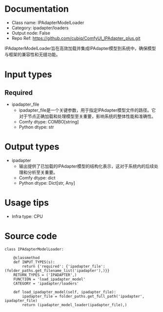 # Documentation
- Class name: IPAdapterModelLoader
- Category: ipadapter/loaders
- Output node: False
- Repo Ref: https://github.com/cubiq/ComfyUI_IPAdapter_plus.git

IPAdapterModelLoader旨在高效加载并集成IPAdapter模型到系统中，确保模型与框架的兼容性和无缝功能。

# Input types
## Required
- ipadapter_file
    - ipadapter_file是一个关键参数，用于指定IPAdapter模型文件的路径。它对于节点正确加载和处理模型至关重要，影响系统的整体性能和准确性。
    - Comfy dtype: COMBO[string]
    - Python dtype: str

# Output types
- ipadapter
    - 输出提供了已加载的IPAdapter模型的结构化表示，这对于系统内的后续处理和分析至关重要。
    - Comfy dtype: dict
    - Python dtype: Dict[str, Any]

# Usage tips
- Infra type: CPU

# Source code
```
class IPAdapterModelLoader:

    @classmethod
    def INPUT_TYPES(s):
        return {'required': {'ipadapter_file': (folder_paths.get_filename_list('ipadapter'),)}}
    RETURN_TYPES = ('IPADAPTER',)
    FUNCTION = 'load_ipadapter_model'
    CATEGORY = 'ipadapter/loaders'

    def load_ipadapter_model(self, ipadapter_file):
        ipadapter_file = folder_paths.get_full_path('ipadapter', ipadapter_file)
        return (ipadapter_model_loader(ipadapter_file),)
```